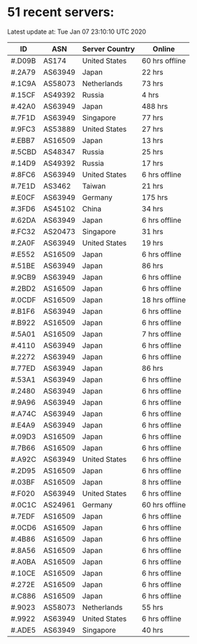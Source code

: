 # 51 recent servers:

Latest update at: Tue Jan 07 23:10:10 UTC 2020

| ID | ASN | Server Country | Online |
| -- | --- | -------------- | ------ |
| #.D09B | AS174 | United States | 60 hrs offline |
| #.2A79 | AS63949 | Japan | 22 hrs |
| #.1C9A | AS58073 | Netherlands | 73 hrs |
| #.15CF | AS49392 | Russia | 4 hrs |
| #.42A0 | AS63949 | Japan | 488 hrs |
| #.7F1D | AS63949 | Singapore | 77 hrs |
| #.9FC3 | AS53889 | United States | 27 hrs |
| #.EBB7 | AS16509 | Japan | 13 hrs |
| #.5CBD | AS48347 | Russia | 25 hrs |
| #.14D9 | AS49392 | Russia | 17 hrs |
| #.8FC6 | AS63949 | United States | 6 hrs offline |
| #.7E1D | AS3462 | Taiwan | 21 hrs |
| #.E0CF | AS63949 | Germany | 175 hrs |
| #.3FD6 | AS45102 | China | 34 hrs |
| #.62DA | AS63949 | Japan | 6 hrs offline |
| #.FC32 | AS20473 | Singapore | 31 hrs |
| #.2A0F | AS63949 | United States | 19 hrs |
| #.E552 | AS16509 | Japan | 6 hrs offline |
| #.51BE | AS63949 | Japan | 86 hrs |
| #.9CB9 | AS63949 | Japan | 6 hrs offline |
| #.2BD2 | AS16509 | Japan | 6 hrs offline |
| #.0CDF | AS16509 | Japan | 18 hrs offline |
| #.B1F6 | AS63949 | Japan | 6 hrs offline |
| #.B922 | AS16509 | Japan | 6 hrs offline |
| #.5A01 | AS16509 | Japan | 7 hrs offline |
| #.4110 | AS63949 | Japan | 6 hrs offline |
| #.2272 | AS63949 | Japan | 6 hrs offline |
| #.77ED | AS63949 | Japan | 86 hrs |
| #.53A1 | AS63949 | Japan | 6 hrs offline |
| #.2480 | AS63949 | Japan | 6 hrs offline |
| #.9A96 | AS63949 | Japan | 6 hrs offline |
| #.A74C | AS63949 | Japan | 6 hrs offline |
| #.E4A9 | AS63949 | Japan | 6 hrs offline |
| #.09D3 | AS16509 | Japan | 6 hrs offline |
| #.7B66 | AS16509 | Japan | 6 hrs offline |
| #.A92C | AS63949 | United States | 6 hrs offline |
| #.2D95 | AS16509 | Japan | 6 hrs offline |
| #.03BF | AS16509 | Japan | 8 hrs offline |
| #.F020 | AS63949 | United States | 6 hrs offline |
| #.0C1C | AS24961 | Germany | 60 hrs offline |
| #.7EDF | AS16509 | Japan | 6 hrs offline |
| #.0CD6 | AS16509 | Japan | 6 hrs offline |
| #.4B86 | AS16509 | Japan | 6 hrs offline |
| #.8A56 | AS16509 | Japan | 6 hrs offline |
| #.A0BA | AS16509 | Japan | 6 hrs offline |
| #.10CE | AS16509 | Japan | 6 hrs offline |
| #.272E | AS16509 | Japan | 6 hrs offline |
| #.C886 | AS16509 | Japan | 6 hrs offline |
| #.9023 | AS58073 | Netherlands | 55 hrs |
| #.9922 | AS63949 | United States | 6 hrs offline |
| #.ADE5 | AS63949 | Singapore | 40 hrs |

